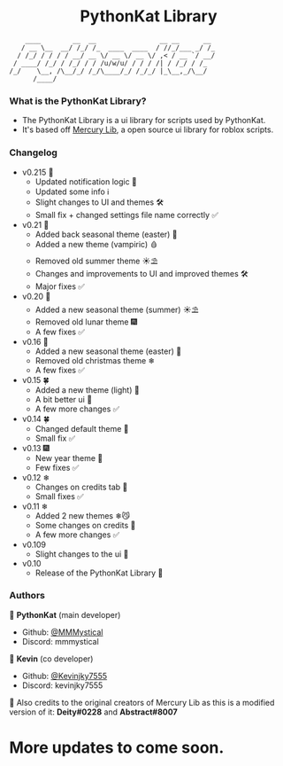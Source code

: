 <h1 align="center">PythonKat Library</h1>

```
    ____        __  __                __ __      __ 
   / __ \__  __/ /_/ /_  ____  ____  / //_/___ _/ /_
  / /_/ / / / / __/ __ \/ __ \/ __ \/ ,< / __ `/ __/
 / ____/ /_/ / /_/ / / /u/w/u/ / / / /| / /_/ / /_  
/_/    \__, /\__/_/ /_/\____/_/ /_/_/ |_\__,_/\__/  
      /____/                                        
```

### What is the PythonKat Library?
- The PythonKat Library is a ui library for scripts used by PythonKat.
- It's based off [Mercury Lib](https://github.com/deeeity/mercury-lib/tree/master), a open source ui library for roblox scripts.

### Changelog
- v0.215 🦇
  - Updated notification logic 🔨
  - Updated some info ℹ️
  - Slight changes to UI and themes 🛠️
  - Small fix + changed settings file name correctly ✅
- v0.21 🦇
  - Added back seasonal theme (easter) 🩷
  - Added a new theme (vampiric) 🩸
  - Removed old summer theme ☀️⛱️
  - Changes and improvements to UI and improved themes 🛠️
  - Major fixes ✅
- v0.20 🌊
  - Added a new seasonal theme (summer) ☀️⛱️
  - Removed old lunar theme 🎆
  - A few fixes ✅
- v0.16 🐇
  - Added a new seasonal theme (easter) 🩷
  - Removed old christmas theme ❄
  - A few fixes ✅
- v0.15 🍀
  - Added a new theme (light) 💚
  - A bit better ui 🔨
  - A few more changes ✅
- v0.14 🍀
  - Changed default theme 💚
  - Small fix ✅
- v0.13 🎆
  - New year theme 🌉
  - Few fixes ✅
- v0.12 ❄
  - Changes on credits tab 🔨
  - Small fixes ✅
- v0.11 ❄
  - Added 2 new themes ❄😼
  - Some changes on credits 🔨
  - A few more changes ✅
- v0.109
  - Slight changes to the ui 📃
- v0.10
  - Release of the PythonKat Library 🔨

### Authors

👤 **PythonKat** (main developer)

* Github: [@MMMystical](https://github.com/MMMystical)
* Discord: mmmystical

👤 **Kevin** (co developer)

* Github: [@Kevinjky7555](https://github.com/Kevinjky7555)
* Discord: kevinjky7555

👤 Also credits to the original creators of Mercury Lib as this is a modified version of it: **Deity#0228** and **Abstract#8007**

# More updates to come soon.
